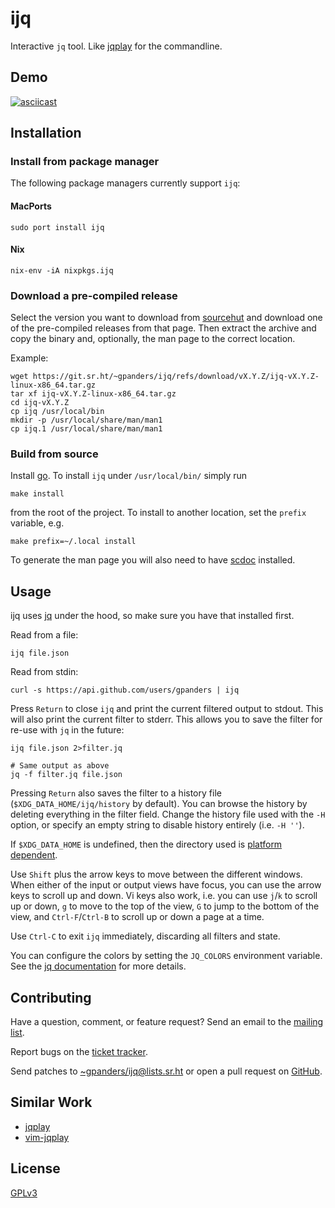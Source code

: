 ijq
===

Interactive `jq` tool. Like [jqplay] for the commandline.

[jqplay]: https://jqplay.org

Demo
----

[![asciicast](https://asciinema.org/a/bIyt8DWu3L3QAP1BMKefoaUob.svg)](https://asciinema.org/a/bIyt8DWu3L3QAP1BMKefoaUob)

Installation
------------

### Install from package manager

The following package managers currently support `ijq`:

#### MacPorts

    sudo port install ijq

#### Nix

    nix-env -iA nixpkgs.ijq

### Download a pre-compiled release

Select the version you want to download from [sourcehut] and download one of
the pre-compiled releases from that page. Then extract the archive and copy the
binary and, optionally, the man page to the correct location.

Example:

    wget https://git.sr.ht/~gpanders/ijq/refs/download/vX.Y.Z/ijq-vX.Y.Z-linux-x86_64.tar.gz
    tar xf ijq-vX.Y.Z-linux-x86_64.tar.gz
    cd ijq-vX.Y.Z
    cp ijq /usr/local/bin
    mkdir -p /usr/local/share/man/man1
    cp ijq.1 /usr/local/share/man/man1

[sourcehut]: https://git.sr.ht/~gpanders/ijq/refs

### Build from source

Install [go]. To install `ijq` under `/usr/local/bin/` simply run

    make install

from the root of the project. To install to another location, set the `prefix`
variable, e.g.

    make prefix=~/.local install

To generate the man page you will also need to have [scdoc] installed.

[go]: https://golang.org/dl/
[scdoc]: https://sr.ht/~sircmpwn/scdoc

Usage
-----

ijq uses [jq] under the hood, so make sure you have that installed first.

Read from a file:

    ijq file.json

Read from stdin:

    curl -s https://api.github.com/users/gpanders | ijq

Press `Return` to close `ijq` and print the current filtered output to stdout.
This will also print the current filter to stderr. This allows you to save the
filter for re-use with `jq` in the future:

    ijq file.json 2>filter.jq

    # Same output as above
    jq -f filter.jq file.json

Pressing `Return` also saves the filter to a history file
(`$XDG_DATA_HOME/ijq/history` by default). You can browse the history by
deleting everything in the filter field. Change the history file used with the
`-H` option, or specify an empty string to disable history entirely (i.e. `-H
''`).

If `$XDG_DATA_HOME` is undefined, then the directory used is [platform
dependent][xdg].

Use `Shift` plus the arrow keys to move between the different windows. When
either of the input or output views have focus, you can use the arrow keys to
scroll up and down. Vi keys also work, i.e. you can use `j`/`k` to scroll up or
down, `g` to move to the top of the view, `G` to jump to the bottom of the
view, and `Ctrl-F`/`Ctrl-B` to scroll up or down a page at a time.

Use `Ctrl-C` to exit `ijq` immediately, discarding all filters and state.

You can configure the colors by setting the `JQ_COLORS` environment variable.
See the [jq documentation][colors] for more details.

[jq]: https://stedolan.github.io/jq/
[colors]: https://stedolan.github.io/jq/manual/#Colors
[xdg]: https://github.com/kyoh86/xdg#xdg-base-directory

Contributing
------------

Have a question, comment, or feature request? Send an email to the [mailing
list][list].

Report bugs on the [ticket tracker][tickets].

Send patches to [~gpanders/ijq@lists.sr.ht][list] or open a pull request on
[GitHub][github].

[list]: https://lists.sr.ht/~gpanders/ijq
[github]: https://github.com/gpanders/ijq
[tickets]: https://todo.sr.ht/~gpanders/ijq

Similar Work
------------

- [jqplay]
- [vim-jqplay]

[vim-jqplay]: https://github.com/bfrg/vim-jqplay

License
-------

[GPLv3](https://www.gnu.org/licenses/gpl-3.0.en.html)

